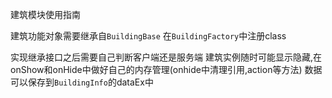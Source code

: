 <!--
 * @Author: chen.liang chen.liang@appshahe.com
 * @Date: 2024-01-02 09:41:16
 * @LastEditors: chen.liang chen.liang@appshahe.com
 * @LastEditTime: 2024-01-02 10:03:23
 * @FilePath: \hauntedparadise\JavaScripts\modules\build\ReadMe.md
 * @Description: 
-->

建筑模块使用指南

建筑功能对象需要继承自`BuildingBase`
在`BuildingFactory`中注册class

实现继承接口之后需要自己判断客户端还是服务端
建筑实例随时可能显示隐藏,在onShow和onHide中做好自己的内存管理(onhide中清理引用,action等方法)
数据可以保存到`BuildingInfo`的dataEx中


